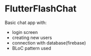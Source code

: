 # FlutterFlashChat

Basic chat app with:
  - login screen
  - creating new users
  - connection with database(firebase)
  - BLoC pattern used